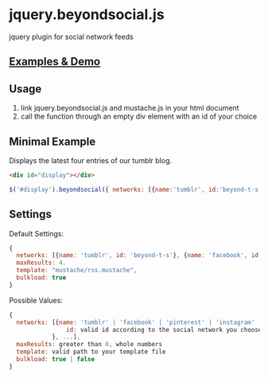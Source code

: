 jquery.beyondsocial.js
======================

jquery plugin for social network feeds

[Examples & Demo](http://beyondthestatic.github.io/jquery.beyondsocial.js)
-------------------------------------------------------------------------

Usage
-----
1) link jquery.beyondsocial.js and mustache.js in your html document
2) call the function through an empty div element with an id of your choice

Minimal Example
----------------
Displays the latest four entries of our tumblr blog.
```html
<div id="display"></div>
```
```js
$('#display').beyondsocial({ networks: [{name:'tumblr', id:'beyond-t-s'}] });
```

Settings
--------
Default Settings:
```js
{
  networks: [{name: 'tumblr', id: 'beyond-t-s'}, {name: 'facebook', id: '323476337711540'}],
  maxResults: 4.
  template: "mustache/rss.mustache",
  bulkload: true
}
```
Possible Values:
```js
{
  networks: [{name: 'tumblr' | 'facebook' | 'pinterest' | 'instagram' 
                id: valid id according to the social network you choose
            }, ...],
  maxResults: greater than 0, whole numbers
  template: valid path to your template file
  bulkload: true | false
}
```
